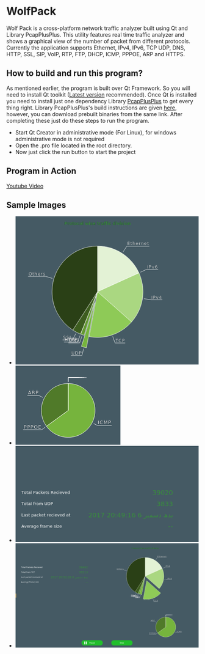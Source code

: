 # WolfPack
Wolf Pack is a cross-platform network traffic analyzer built using Qt and Library PcapPlusPlus. This utility features real time traffic analyzer and shows a graphical view of the number of packet from different protocols. Currently the application supports Ethernet, IPv4, IPv6, TCP UDP, DNS, HTTP, SSL, SIP, VoIP, RTP, FTP, DHCP, ICMP, PPPOE, ARP and HTTPS.

## How to build and run this program?
As mentioned earlier, the program is built over Qt Framework. So you will need  to install Qt toolkit ([Latest version](https://download.qt.io/archive/qt/5.9/5.9.0/) recommended). Once Qt is installed you need to install just one dependency Library [PcapPlusPlus](https://github.com/seladb/PcapPlusPlus) to get every thing right. Library PcapPlusPlus's build instructions are given [here](http://seladb.github.io/PcapPlusPlus-Doc/download.html), however, you can download prebuilt binaries from the same link. After completing these just do these steps to run the program.

- Start Qt Creator in administrative mode (For Linux), for windows administrative mode is not required
- Open the .pro file located in the root directory.
- Now just click the run button to start the project

## Program in Action
[Youtube Video](https://www.youtube.com/watch?v=PIza63fQmRo)

## Sample Images

- ![Main Pie Chart](/images/1.png)
- ![Pie Chart of less frequent protocols](/images/2.png)
- ![Description of currently selected Pie Slice](/images/4.png)
- ![Picture of complete window](/images/5.png)
